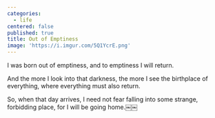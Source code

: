 ```yaml
---
categories:
  - life
centered: false
published: true
title: Out of Emptiness
image: 'https://i.imgur.com/5Q1YcrE.png'
---
```

I was born out of emptiness, 
and to emptiness I will return.

And the more I look into that darkness, 
the more I see the birthplace of everything, 
where everything must also return. 

So, when that day arrives, 
I need not fear falling 
into some strange, forbidding place,
for I will be going home.￼￼
